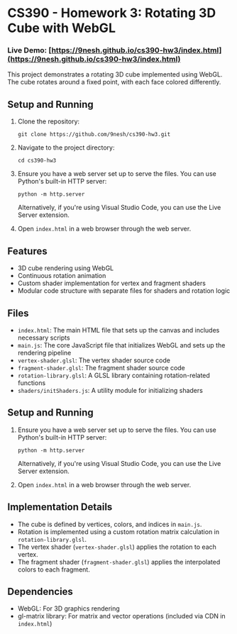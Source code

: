 # CS390 - Homework 3: Rotating 3D Cube with WebGL

### Live Demo: [https://9nesh.github.io/cs390-hw3/index.html](https://9nesh.github.io/cs390-hw3/index.html)

This project demonstrates a rotating 3D cube implemented using WebGL. The cube rotates around a fixed point, with each face colored differently.

## Setup and Running

1. Clone the repository:
   ```
   git clone https://github.com/9nesh/cs390-hw3.git
   ```
2. Navigate to the project directory:
   ```
   cd cs390-hw3
   ```

3. Ensure you have a web server set up to serve the files. You can use Python's built-in HTTP server:
   ```
   python -m http.server
   ```
   Alternatively, if you're using Visual Studio Code, you can use the Live Server extension.

4. Open `index.html` in a web browser through the web server.       


## Features

- 3D cube rendering using WebGL
- Continuous rotation animation
- Custom shader implementation for vertex and fragment shaders
- Modular code structure with separate files for shaders and rotation logic

## Files

- `index.html`: The main HTML file that sets up the canvas and includes necessary scripts
- `main.js`: The core JavaScript file that initializes WebGL and sets up the rendering pipeline
- `vertex-shader.glsl`: The vertex shader source code
- `fragment-shader.glsl`: The fragment shader source code
- `rotation-library.glsl`: A GLSL library containing rotation-related functions
- `shaders/initShaders.js`: A utility module for initializing shaders

## Setup and Running

1. Ensure you have a web server set up to serve the files. You can use Python's built-in HTTP server:
   ```
   python -m http.server
   ```
   Alternatively, if you're using Visual Studio Code, you can use the Live Server extension.

2. Open `index.html` in a web browser through the web server.

## Implementation Details

- The cube is defined by vertices, colors, and indices in `main.js`.
- Rotation is implemented using a custom rotation matrix calculation in `rotation-library.glsl`.
- The vertex shader (`vertex-shader.glsl`) applies the rotation to each vertex.
- The fragment shader (`fragment-shader.glsl`) applies the interpolated colors to each fragment.

## Dependencies

- WebGL: For 3D graphics rendering
- gl-matrix library: For matrix and vector operations (included via CDN in `index.html`)

